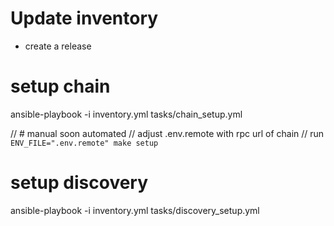 # Update inventory

- create a release

# setup chain
ansible-playbook -i inventory.yml tasks/chain_setup.yml

// # manual soon automated
// adjust .env.remote with rpc url of chain 
// run `ENV_FILE=".env.remote" make setup` 

# setup discovery 
ansible-playbook -i inventory.yml tasks/discovery_setup.yml

